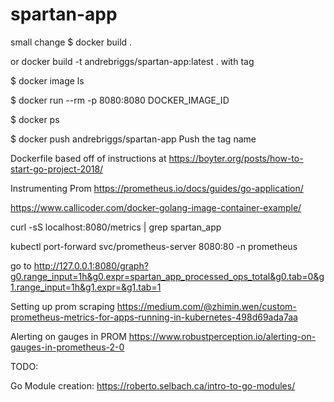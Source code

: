 # spartan-app

small change
$ docker build .

or docker build -t andrebriggs/spartan-app:latest . with tag

$ docker image ls

$ docker run --rm -p 8080:8080 DOCKER_IMAGE_ID

$ docker ps 

$ docker push andrebriggs/spartan-app Push the tag name

Dockerfile based off of instructions at https://boyter.org/posts/how-to-start-go-project-2018/

Instrumenting Prom
https://prometheus.io/docs/guides/go-application/

https://www.callicoder.com/docker-golang-image-container-example/

curl -sS localhost:8080/metrics | grep spartan_app

kubectl port-forward svc/prometheus-server 8080:80 -n prometheus

go to 
http://127.0.0.1:8080/graph?g0.range_input=1h&g0.expr=spartan_app_processed_ops_total&g0.tab=0&g1.range_input=1h&g1.expr=&g1.tab=1


Setting up prom scraping 
https://medium.com/@zhimin.wen/custom-prometheus-metrics-for-apps-running-in-kubernetes-498d69ada7aa

Alerting on gauges in PROM
https://www.robustperception.io/alerting-on-gauges-in-prometheus-2-0

TODO:

Go Module creation: https://roberto.selbach.ca/intro-to-go-modules/

